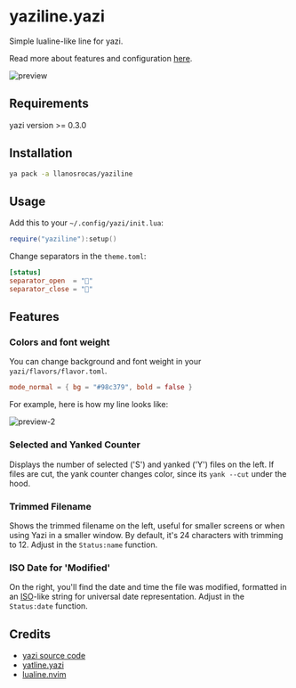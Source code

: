 # yaziline.yazi

Simple lualine-like line for yazi.

Read more about features and configuration [here](#features).

![preview](https://github.com/llanosrocas/yaziline.yazi/blob/master/.github/images/preview.png)

## Requirements

yazi version >= 0.3.0

## Installation

```sh
ya pack -a llanosrocas/yaziline
```

## Usage

Add this to your `~/.config/yazi/init.lua`:

```lua
require("yaziline"):setup()
```

Change separators in the `theme.toml`:

```toml
[status]
separator_open  = ""
separator_close = ""
```

## Features

### Colors and font weight

You can change background and font weight in your `yazi/flavors/flavor.toml`.

```toml
mode_normal = { bg = "#98c379", bold = false }
```

For example, here is how my line looks like:

![preview-2](https://github.com/llanosrocas/yaziline.yazi/blob/master/.github/images/preview-2.png)

### Selected and Yanked Counter

Displays the number of selected ('S') and yanked ('Y') files on the left. If files are cut, the yank counter changes color, since its `yank --cut` under the hood.

### Trimmed Filename

Shows the trimmed filename on the left, useful for smaller screens or when using Yazi in a smaller window. By default, it's 24 characters with trimming to 12. Adjust in the `Status:name` function.

### ISO Date for 'Modified'

On the right, you'll find the date and time the file was modified, formatted in an [ISO](https://en.wikipedia.org/wiki/ISO_8601)-like string for universal date representation. Adjust in the `Status:date` function.

## Credits

- [yazi source code](https://github.com/sxyazi/yazi)
- [yatline.yazi](https://github.com/imsi32/yatline.yazi/tree/main)
- [lualine.nvim](https://github.com/nvim-lualine/lualine.nvim)
